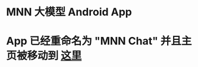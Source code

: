 # MNN 大模型 Android App

# App 已经重命名为 "MNN Chat" 并且主页被移动到 [这里](../../../../apps/Android/MnnLlmChat/README_CN.md)